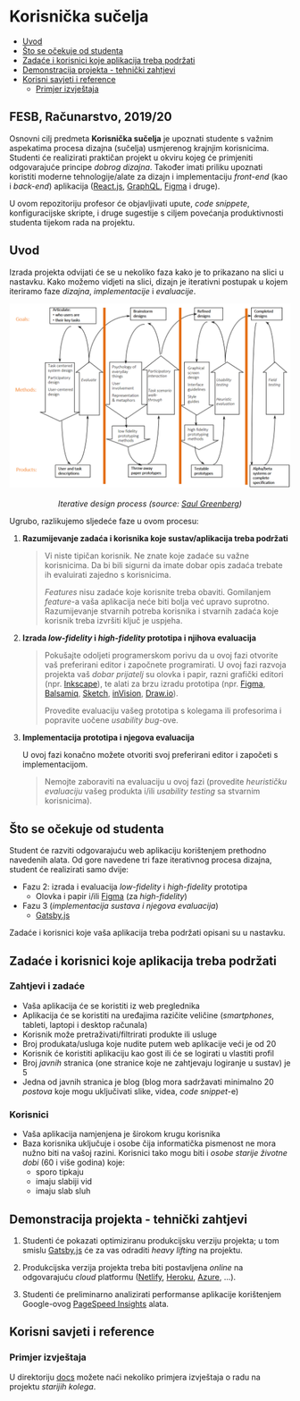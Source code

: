 # Korisnička sučelja <!-- omit in toc -->

<!-- markdownlint-disable MD007 -->

- [Uvod](#uvod)
- [Što se očekuje od studenta](#Što-se-očekuje-od-studenta)
- [Zadaće i korisnici koje aplikacija treba podržati](#zadaće-i-korisnici-koje-aplikacija-treba-podržati)
- [Demonstracija projekta - tehnički zahtjevi](#demonstracija-projekta---tehnički-zahtjevi)
- [Korisni savjeti i reference](#korisni-savjeti-i-reference)
  - [Primjer izvještaja](#primjer-izvještaja)

## FESB, Računarstvo, 2019/20 <!-- omit in toc -->

Osnovni cilj predmeta **Korisnička sučelja** je upoznati studente s važnim aspekatima procesa dizajna (sučelja) usmjerenog krajnjim korisnicima. Studenti će realizirati praktičan projekt u okviru kojeg će primjeniti odgovarajuće principe _dobrog dizajna_. Također imati priliku upoznati koristiti moderne tehnologije/alate za dizajn i implementaciju _front-end_ (kao i _back-end_) aplikacija ([React.js](https://reactjs.org), [GraphQL](https://graphql.org), [Figma](https://www.figma.com) i druge).

U ovom repozitoriju profesor će objavljivati upute, _code snippete_, konfiguracijske skripte, i druge sugestije s ciljem povećanja produktivnosti studenta tijekom rada na projektu.

## Uvod

Izrada projekta odvijati će se u nekoliko faza kako je to prikazano na slici u nastavku. Kako možemo vidjeti na slici, dizajn je iterativni postupak u kojem iteriramo faze _dizajna_, _implementacije_ i _evaluacije_.

<!-- markdownlint-disable MD033 -->
<p align="center">
    <img src="./img/interface_design_process.png" width="600px" height="auto"/>
    <br><br>
    <em>Iterative design process (source: <a href="http://saul.cpsc.ucalgary.ca/pmwiki.php/HCIResources/HCILectures">Saul Greenberg</a>)</em>
</p>
<!-- markdownlint-disable MD033 -->

Ugrubo, razlikujemo sljedeće faze u ovom procesu:

1. **Razumijevanje zadaća i korisnika koje sustav/aplikacija treba podržati**
  
   > Vi niste tipičan korisnik. Ne znate koje zadaće su važne korisnicima. Da bi bili sigurni da imate dobar opis zadaća trebate ih evaluirati zajedno s korisnicima.
   >
   > _Features_ nisu zadaće koje korisnite treba obaviti. Gomilanjem _feature_-a vaša aplikacija neće biti bolja već upravo suprotno. Razumijevanje stvarnih potreba korisnika i stvarnih zadaća koje korisnik treba izvršiti ključ je uspjeha.

2. **Izrada _low-fidelity_ i _high-fidelity_ prototipa i njihova evaluacija**

   > Pokušajte odoljeti programerskom porivu da u ovoj fazi otvorite vaš preferirani editor i započnete programirati. U ovoj fazi razvoja projekta vaš _dobar prijatelj_ su olovka i papir, razni grafički editori (npr. [Inkscape](https://inkscape.org/en/)), te alati za brzu izradu prototipa (npr. [Figma](https://www.figma.com), [Balsamiq](https://balsamiq.com), [Sketch](https://www.sketchapp.com), [inVision](https://www.invisionapp.com), [Draw.io](https://www.draw.io/)). 
   >
   > Provedite evaluaciju vašeg prototipa s kolegama ili profesorima i popravite uočene _usability bug_-ove.

3. **Implementacija prototipa i njegova evaluacija**

   U ovoj fazi konačno možete otvoriti svoj preferirani editor i započeti s implementacijom.

   > Nemojte zaboraviti na evaluaciju u ovoj fazi (provedite _heurističku evaluaciju_ vašeg produkta i/ili _usability testing_ sa stvarnim korisnicima).

## Što se očekuje od studenta

Student će razviti odgovarajuću web aplikaciju korištenjem prethodno navedenih alata. Od gore navedene tri faze iterativnog procesa dizajna, student će realizirati samo dvije:

- Fazu 2: izrada i evaluacija _low-fidelity_ i _high-fidelity_ prototipa
  - Olovka i papir i/ili [Figma](https://www.figma.com) (za _high-fidelity_)
- Fazu 3 (_implementacija sustava i njegova evaluacija_)
  - [Gatsby.js](https://www.gatsbyjs.org)

Zadaće i korisnici koje vaša aplikacija treba podržati opisani su u nastavku.

## Zadaće i korisnici koje aplikacija treba podržati

### Zahtjevi i zadaće <!-- omit in toc -->

- Vaša aplikacija će se koristiti iz web preglednika
- Aplikacija će se koristiti na uređajima razičite veličine (_smartphones_, tableti, laptopi i desktop računala)
- Korisnik može pretraživati/filtrirati produkte ili usluge
- Broj produkata/usluga koje nudite putem web aplikacije veći je od 20
- Korisnik će koristiti aplikaciju kao gost ili će se logirati u vlastiti profil
- Broj _javnih_ stranica (one stranice koje ne zahtjevaju logiranje u sustav) je 5
- Jedna od javnih stranica je blog (blog mora sadržavati minimalno 20 _postova_ koje mogu uključivati slike, videa, _code snippet_-e)

### Korisnici <!-- omit in toc -->

- Vaša aplikacija namjenjena je širokom krugu korisnika
- Baza korisnika uključuje i osobe čija informatička pismenost ne mora nužno biti na vašoj razini. Korisnici tako mogu biti i _osobe starije životne dobi_ (60 i više godina) koje:
  - sporo tipkaju
  - imaju slabiji vid
  - imaju slab sluh

## Demonstracija projekta - tehnički zahtjevi

1. Studenti će pokazati optimiziranu produkcijsku verziju projekta; u tom smislu [Gatsby.js](https://www.gatsbyjs.org) će za vas odraditi _heavy lifting_ na projektu.

2. Produkcijska verzija projekta treba biti postavljena _online_ na odgovarajuću _cloud_ platformu ([Netlify](https://www.netlify.com/), [Heroku](https://www.heroku.com/), [Azure](https://azure.microsoft.com), ...).

3. Studenti će preliminarno analizirati performanse aplikacije korištenjem Google-ovog [PageSpeed Insights](https://developers.google.com/speed/pagespeed/insights/) alata.

## Korisni savjeti i reference

### Primjer izvještaja

U direktoriju [docs](docs/) možete naći nekoliko primjera izvještaja o radu na projektu _starijih kolega_.

